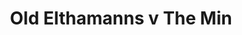 ---
year: "1995"
serialNumber: "0180" 
game: "Old Elthamanns"
title: "Old Elthamanns v The Min"
gameLocation: ""
gameDate: ""
result: ""
resultType: ""
type: "game"
---